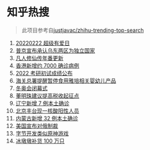 # 知乎热搜

> 此项目参考自[justjavac/zhihu-trending-top-search](https://github.com/justjavac/zhihu-trending-top-search/blob/main/utils.ts)

<!-- BEGIN -->
  <!-- 最后更新时间:Tue Feb 22 2022 03:12:45 GMT+0000 (Coordinated Universal Time) -->
  1. [20220222 超级有爱日](https://www.zhihu.com/search?q=20220222)
1. [	普京宣布承认乌东两区为独立国家](https://www.zhihu.com/search?q=俄罗斯乌克兰)
1. [凡人修仙传年番更新](https://www.zhihu.com/search?q=凡人修仙传)
1. [香港新增约 7000 确诊病例](https://www.zhihu.com/search?q=香港疫情)
1. [2022 考研初试成绩公布](https://www.zhihu.com/search?q=考研成绩)
1. [海关总署提醒暂停食用雅培相关婴幼儿产品](https://www.zhihu.com/search?q=雅培)
1. [冬奥会闭幕式](https://www.zhihu.com/search?q=冬奥会闭幕式)
1. [董明珠建议提高税收起征点](https://www.zhihu.com/search?q=董明珠建议提高税收起征点)
1. [辽宁新增 7 例本土确诊](https://www.zhihu.com/search?q=辽宁新增)
1. [北京丰台现一核酸阳性人员](https://www.zhihu.com/search?q=北京丰台)
1. [内蒙古新增 32 例本土确诊](https://www.zhihu.com/search?q=内蒙古新增)
1. [美国宣布对俄制裁](https://www.zhihu.com/search?q=美国制裁俄罗斯)
1. [字节开发类似原神游戏](https://www.zhihu.com/search?q=原神)
1. [冰墩墩补货 100 万只](https://www.zhihu.com/search?q=冰墩墩补货)
  <!-- END -->